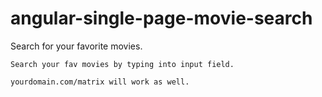 # angular-single-page-movie-search
Search for your favorite movies.

	Search your fav movies by typing into input field.

	yourdomain.com/matrix will work as well.
